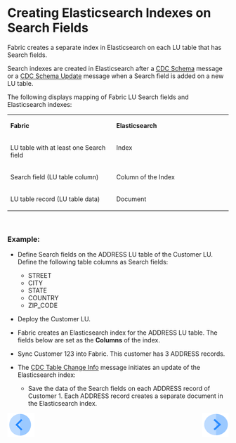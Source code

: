 # Creating Elasticsearch Indexes on Search Fields

Fabric creates a separate index in  Elasticsearch on each LU table that has Search fields.

Search indexes are created in Elasticsearch after a [CDC Schema](/articles/18_fabric_cdc/02_cdc_messages.md#cdc-schema) message or a [CDC Schema Update](/articles/18_fabric_cdc/02_cdc_messages.md#cdc-schema-update) message when a Search field is added on a new LU table. 

The following displays mapping of Fabric LU Search fields and Elasticsearch indexes:

<table width="900pxl">
<tbody>
<tr>
<td width="450pxl" valign="top">
<p><strong>Fabric</strong></p>
</td>
<td width="450pxl" valign="top">
<p><strong>Elasticsearch</strong></p>
</td>
</tr>
<tr>
    <td width="450pxl" valign="top">
        <p>LU table with at least one Search field</p>
    </td>
    <td width="450pxl" valign="top">
        <p>Index</p>
    </td>
    </tr>
    <tr>
        <td width="450pxl" valign="top">
            <p>Search field (LU table column)</p>
        </td>
        <td width="450pxl" valign="top">
            <p>Column of the Index</p>
        </td>
    </tr>
    <tr>
        <td width="450pxl" valign="top">
         <p>LU table record (LU table data)</p>
        </td>
          <td width="450pxl" valign="top">
              <p>Document</p>
        </td>
    </tr>
    </tbody>
</table>

​          

### Example:

- Define Search fields on the ADDRESS LU table of the Customer LU. Define the following table columns as Search fields:
  - STREET
  - CITY
  - STATE
  - COUNTRY
  - ZIP_CODE

- Deploy the Customer LU. 
- Fabric creates an Elasticsearch index for the ADDRESS LU table. The fields below are set as the **Columns** of the index.
- Sync Customer 123 into Fabric. This customer has 3 ADDRESS records.
- The [CDC Table Change Info](/articles/18_fabric_cdc/02_cdc_messages.md#cdc-table-change-info) message initiates an update of the Elasticsearch index:
  - Save the data of the Search fields on each ADDRESS record of Customer 1. Each ADDRESS record creates a separate document in the Elasticsearch index.



[![Previous](/articles/images/Previous.png)](02_search_implementation.md)[<img align="right" width="60" height="54" src="/articles/images/Next.png">](04_search_templates.md)

